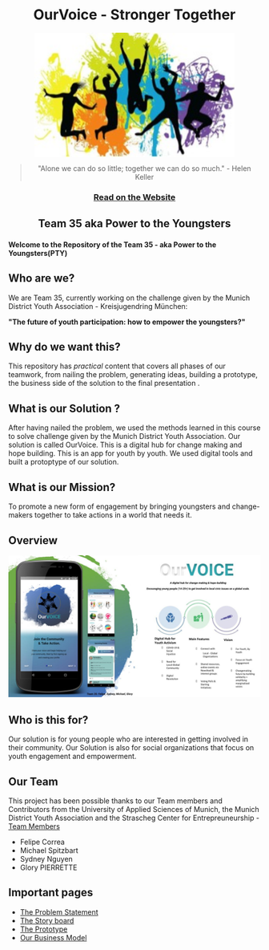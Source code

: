 
<h1 align="center">OurVoice - Stronger Together </h1>


<div align="center">
  <img align="middle" src="https://github.com/gxc-international-innovation-challenge/Team-35/blob/main/Documents/Youth%20Engement.jpg" width="400"/>

> "Alone we can do so little; together we can do so much." - Helen Keller

  
  <h3>
    <a href="https://gxc-international-innovation-challenge.github.io/Team-35/">Read on the Website</a>
  </h3>
</div>


<h2> </h2>
<h2 align="center">
  
  Team 35 aka Power to the Youngsters
</h2>


#### Welcome to the Repository of the Team 35 - aka Power to the Youngsters(PTY)


## Who are we?

We are Team 35, currently  working on the challenge given by the Munich District Youth Association - Kreisjugendring München: 

**"The future of youth participation: how to empower the youngsters?"**

## Why do we want this?

This repository has _practical_ content that covers all phases of our teamwork, from nailing the problem, generating ideas, building a prototype, the business side of the solution to the final presentation .

## What is our Solution ? 

After having nailed the problem, we used the methods learned in this course to solve challenge given by the Munich District Youth Association. Our solution is called OurVoice. This is a digital hub for change making and hope building. This is an app for youth by youth. We used digital tools and built a protoptype of our solution.

## What is our Mission? 

To promote a new form of engagement by bringing youngsters and change-makers together to take actions in a world that needs it.


## Overview 
![Home Screen](https://github.com/gxc-international-innovation-challenge/Team-35/blob/main/Documents/Presentation/OurVoice.jpg)

## Who is this for?

Our solution is for young people who are interested in getting involved in their community. Our Solution is also for social organizations that focus on youth engagement and empowerment. 

## Our Team 
This project has been possible thanks to our Team members and Contributors from the University of Applied Sciences of Munich, the Munich District Youth Association and the Strascheg Center for Entrepreuneurship -  [Team Members](https://github.com/gxc-international-innovation-challenge/Team-35/graphs/contributors)
- Felipe Correa
- Michael Spitzbart
- Sydney Nguyen
- Glory PIERRETTE

## Important pages 

- [The Problem Statement](https://github.com/gxc-international-innovation-challenge/Team-35/wiki/Problem-Statement-updated)
- [The Story board](https://github.com/gxc-international-innovation-challenge/Team-35/wiki/03_Storyboard-latest-version_AW3)
- [The Prototype](https://www.figma.com/proto/KaDfa81k3bmbqW7dfdDJeg/PTY-Team-Library?node-id=504%3A2&scaling=scale-down)
- [Our Business Model](https://github.com/gxc-international-innovation-challenge/Team-35/wiki/10_Business_Canvas-updated)



